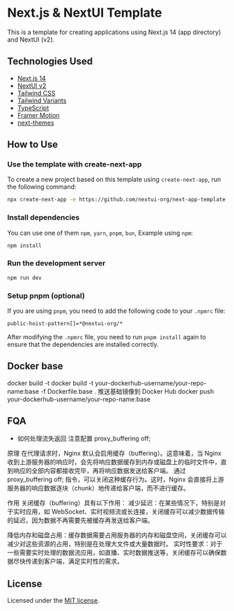 # Next.js & NextUI Template

This is a template for creating applications using Next.js 14 (app directory) and NextUI (v2).

## Technologies Used

- [Next.js 14](https://nextjs.org/docs/getting-started)
- [NextUI v2](https://nextui.org/)
- [Tailwind CSS](https://tailwindcss.com/)
- [Tailwind Variants](https://tailwind-variants.org)
- [TypeScript](https://www.typescriptlang.org/)
- [Framer Motion](https://www.framer.com/motion/)
- [next-themes](https://github.com/pacocoursey/next-themes)

## How to Use

### Use the template with create-next-app

To create a new project based on this template using `create-next-app`, run the following command:

```bash
npx create-next-app -e https://github.com/nextui-org/next-app-template
```

### Install dependencies

You can use one of them `npm`, `yarn`, `pnpm`, `bun`, Example using `npm`:

```bash
npm install
```

### Run the development server

```bash
npm run dev
```

### Setup pnpm (optional)

If you are using `pnpm`, you need to add the following code to your `.npmrc` file:

```bash
public-hoist-pattern[]=*@nextui-org/*
```

After modifying the `.npmrc` file, you need to run `pnpm install` again to ensure that the dependencies are installed correctly.

## Docker base

docker build -t
docker build -t your-dockerhub-username/your-repo-name:base -f Dockerfile.base .
推送基础镜像到 Docker Hub
docker push your-dockerhub-username/your-repo-name:base

## FQA

- 如何处理流失返回
  注意配置 proxy_buffering off;

原理
在代理请求时，Nginx 默认会启用缓存（buffering）。这意味着，当 Nginx 收到上游服务器的响应时，会先将响应数据缓存到内存或磁盘上的临时文件中，直到响应的全部内容都接收完毕，再将响应数据发送给客户端。
通过 proxy_buffering off; 指令，可以关闭这种缓存行为。这时，Nginx 会直接将上游服务器的响应数据逐块（chunk）地传递给客户端，而不进行缓存。

作用
关闭缓存（buffering）具有以下作用：
减少延迟：在某些情况下，特别是对于实时应用，如 WebSocket、实时视频流或长连接，关闭缓存可以减少数据传输的延迟，因为数据不再需要先被缓存再发送给客户端。

降低内存和磁盘占用：缓存数据需要占用服务器的内存和磁盘空间，关闭缓存可以减少对这些资源的占用，特别是在处理大文件或大量数据时。
实时性要求：对于一些需要实时处理的数据流应用，如直播、实时数据推送等，关闭缓存可以确保数据尽快传递到客户端，满足实时性的需求。

## License

Licensed under the [MIT license](https://github.com/nextui-org/next-app-template/blob/main/LICENSE).
